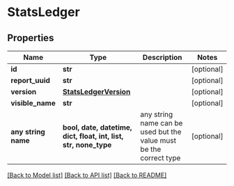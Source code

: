 # StatsLedger


## Properties
Name | Type | Description | Notes
------------ | ------------- | ------------- | -------------
**id** | **str** |  | [optional] 
**report_uuid** | **str** |  | [optional] 
**version** | [**StatsLedgerVersion**](StatsLedgerVersion.md) |  | [optional] 
**visible_name** | **str** |  | [optional] 
**any string name** | **bool, date, datetime, dict, float, int, list, str, none_type** | any string name can be used but the value must be the correct type | [optional]

[[Back to Model list]](../README.md#documentation-for-models) [[Back to API list]](../README.md#documentation-for-api-endpoints) [[Back to README]](../README.md)


